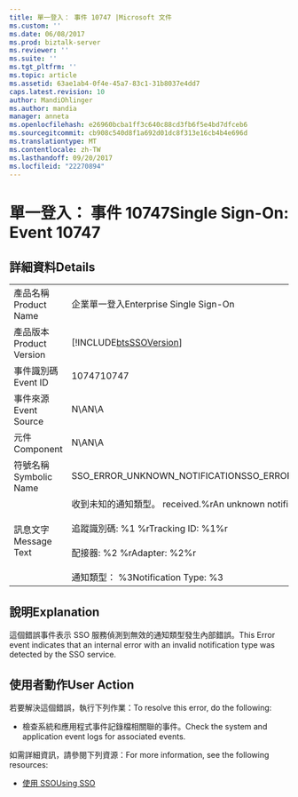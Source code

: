 ```yaml
---
title: 單一登入： 事件 10747 |Microsoft 文件
ms.custom: ''
ms.date: 06/08/2017
ms.prod: biztalk-server
ms.reviewer: ''
ms.suite: ''
ms.tgt_pltfrm: ''
ms.topic: article
ms.assetid: 63ae1ab4-0f4e-45a7-83c1-31b8037e4dd7
caps.latest.revision: 10
author: MandiOhlinger
ms.author: mandia
manager: anneta
ms.openlocfilehash: e26960bcba1ff3c640c88cd3fb6f5e4bd7dfceb6
ms.sourcegitcommit: cb908c540d8f1a692d01dc8f313e16cb4b4e696d
ms.translationtype: MT
ms.contentlocale: zh-TW
ms.lasthandoff: 09/20/2017
ms.locfileid: "22270894"
---
```

# <a name="single-sign-on-event-10747"></a><span data-ttu-id="8a2a0-102">單一登入： 事件 10747</span><span class="sxs-lookup"><span data-stu-id="8a2a0-102">Single Sign-On: Event 10747</span></span>
## <a name="details"></a><span data-ttu-id="8a2a0-103">詳細資料</span><span class="sxs-lookup"><span data-stu-id="8a2a0-103">Details</span></span>  
  
|||  
|-|-|  
|<span data-ttu-id="8a2a0-104">產品名稱</span><span class="sxs-lookup"><span data-stu-id="8a2a0-104">Product Name</span></span>|<span data-ttu-id="8a2a0-105">企業單一登入</span><span class="sxs-lookup"><span data-stu-id="8a2a0-105">Enterprise Single Sign-On</span></span>|  
|<span data-ttu-id="8a2a0-106">產品版本</span><span class="sxs-lookup"><span data-stu-id="8a2a0-106">Product Version</span></span>|[!INCLUDE[btsSSOVersion](../includes/btsssoversion-md.md)]|  
|<span data-ttu-id="8a2a0-107">事件識別碼</span><span class="sxs-lookup"><span data-stu-id="8a2a0-107">Event ID</span></span>|<span data-ttu-id="8a2a0-108">10747</span><span class="sxs-lookup"><span data-stu-id="8a2a0-108">10747</span></span>|  
|<span data-ttu-id="8a2a0-109">事件來源</span><span class="sxs-lookup"><span data-stu-id="8a2a0-109">Event Source</span></span>|<span data-ttu-id="8a2a0-110">N\A</span><span class="sxs-lookup"><span data-stu-id="8a2a0-110">N\A</span></span>|  
|<span data-ttu-id="8a2a0-111">元件</span><span class="sxs-lookup"><span data-stu-id="8a2a0-111">Component</span></span>|<span data-ttu-id="8a2a0-112">N\A</span><span class="sxs-lookup"><span data-stu-id="8a2a0-112">N\A</span></span>|  
|<span data-ttu-id="8a2a0-113">符號名稱</span><span class="sxs-lookup"><span data-stu-id="8a2a0-113">Symbolic Name</span></span>|<span data-ttu-id="8a2a0-114">SSO_ERROR_UNKNOWN_NOTIFICATION</span><span class="sxs-lookup"><span data-stu-id="8a2a0-114">SSO_ERROR_UNKNOWN_NOTIFICATION</span></span>|  
|<span data-ttu-id="8a2a0-115">訊息文字</span><span class="sxs-lookup"><span data-stu-id="8a2a0-115">Message Text</span></span>|<span data-ttu-id="8a2a0-116">收到未知的通知類型。 received.%r</span><span class="sxs-lookup"><span data-stu-id="8a2a0-116">An unknown notification type was received.%r</span></span><br /><br /> <span data-ttu-id="8a2a0-117">追蹤識別碼: %1 %r</span><span class="sxs-lookup"><span data-stu-id="8a2a0-117">Tracking ID: %1%r</span></span><br /><br /> <span data-ttu-id="8a2a0-118">配接器: %2 %r</span><span class="sxs-lookup"><span data-stu-id="8a2a0-118">Adapter: %2%r</span></span><br /><br /> <span data-ttu-id="8a2a0-119">通知類型： %3</span><span class="sxs-lookup"><span data-stu-id="8a2a0-119">Notification Type: %3</span></span>|  
  
## <a name="explanation"></a><span data-ttu-id="8a2a0-120">說明</span><span class="sxs-lookup"><span data-stu-id="8a2a0-120">Explanation</span></span>  
 <span data-ttu-id="8a2a0-121">這個錯誤事件表示 SSO 服務偵測到無效的通知類型發生內部錯誤。</span><span class="sxs-lookup"><span data-stu-id="8a2a0-121">This Error event indicates that an internal error with an invalid notification type was detected by the SSO service.</span></span>  
  
## <a name="user-action"></a><span data-ttu-id="8a2a0-122">使用者動作</span><span class="sxs-lookup"><span data-stu-id="8a2a0-122">User Action</span></span>  
 <span data-ttu-id="8a2a0-123">若要解決這個錯誤，執行下列作業：</span><span class="sxs-lookup"><span data-stu-id="8a2a0-123">To resolve this error, do the following:</span></span>  
  
-   <span data-ttu-id="8a2a0-124">檢查系統和應用程式事件記錄檔相關聯的事件。</span><span class="sxs-lookup"><span data-stu-id="8a2a0-124">Check the system and application event logs for associated events.</span></span>  
  
 <span data-ttu-id="8a2a0-125">如需詳細資訊，請參閱下列資源：</span><span class="sxs-lookup"><span data-stu-id="8a2a0-125">For more information, see the following resources:</span></span>  
  
-   [<span data-ttu-id="8a2a0-126">使用 SSO</span><span class="sxs-lookup"><span data-stu-id="8a2a0-126">Using SSO</span></span>](../core/using-sso.md)